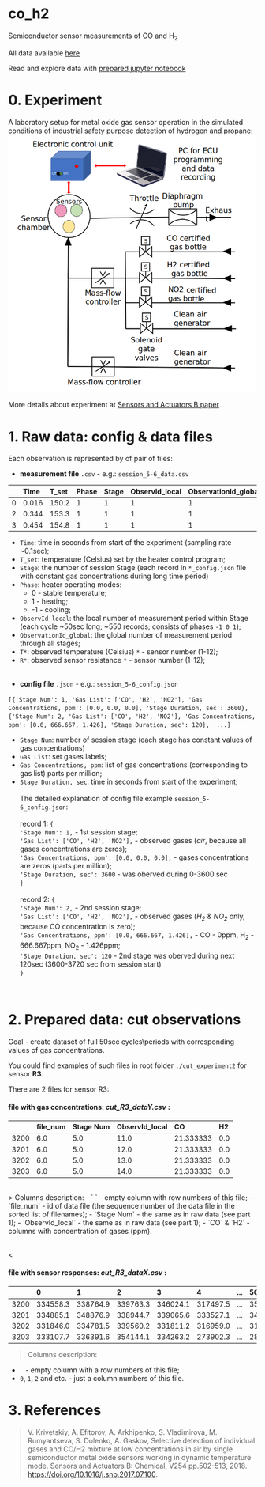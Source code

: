 # co_h2
Semiconductor sensor measurements of CO and H<sub>2</sub>

All data available [here](https://cloud.mail.ru/public/4DbR/3tVK6mWZ7)

Read and explore data with [prepared jupyter notebook](https://github.com/Lcpssm/h2_propane/blob/main/data_cut.ipynb)


# 0. Experiment

A laboratory setup for metal oxide gas sensor operation in the simulated conditions of industrial safety purpose detection of hydrogen and propane:
![experiment_schema](https://raw.githubusercontent.com/Lcpssm/co_h2/main/CO-H2_experiment_scheme.png)

More details about experiment at [Sensors and Actuators B paper](https://www.sciencedirect.com/science/article/abs/pii/S0925400517313096?via%3Dihub)

# 1. Raw data: config & data files

Each observation is represented by of pair of files: 

* **measurement file** `.csv` - e.g.:  `session_5-6_data.csv`

|  | Time | T_set | Phase | Stage | ObservId_local | ObservationId_global | T1 | T2 | T3 | T4 | T5 | T6 | T7 | T8 | T9 | T10 | T11 | T12 | R1 | R2 | R3 | R4 | R5 | R6 | R7 | R8 | R9 | R10 | R11 | R12 |
| :- | :- | :- | :- | :- | :- | :- | :- | :- | :- | :- | :- | :- | :- | :- | :- | :- | :- | :- | :- | :- | :- | :- | :- | :- | :- | :- | :- | :- | :- | :- |
| 0 | 0.016 | 150.2 | 1 | 1 | 1 | 1 | 0 | 0 | 0 | 0 | 0 | 0 | 0 | 0 | 0 | 0 | 0 | 0 | 0 | 0 | 0 | 0 | 0 | 0 | 0 | 0 | 0 | 0 | 0 | 0 |1 | 0.235 | 152.2 | 1 | 1 | 1 | 1 | 0 | 0 | 445 | 0 | 0 | 0 | 446 | 453 | 0 | 449 | 0 | 0 | 88818135.6 | 94071580.3 | 4454.7 | 100000000000 | 100000000000 | 100000000000 | 59.6 | 30560.3 | 100000000000 | 1372.6 | 21361358 | 25004112.4 |
| 2 | 0.344 | 153.3 | 1 | 1 | 1 | 1 | 0 | 0 | 451 | 0 | 0 | 0 | 450 | 453 | 0 | 449 | 0 | 0 | 86310345.3 | 81837604.9 | 28483.1 | 100000000000 | 100000000000 | 100000000000 | 219.6 | 22228564.9 | 100000000000 | 31966575.5 | 20991584.5 | 22925579.1 |
| 3 | 0.454 | 154.8 | 1 | 1 | 1 | 1 | 0 | 0 | 96 | 0 | 0 | 0 | 96 | 94 | 0 | 93 | 0 | 0 | 86728556.2 | 81766978.7 | 26971.8 | 100000000000 | 100000000000 | 100000000000 | 213.9 | 19291637.3 | 100000000000 | 24561252.4 | 21028015.1 | 23087606 |

- `Time`: time in seconds from start of the experiment (sampling rate ~0.1sec);
- `T_set`: temperature (Celsius) set by the heater control program;
- `Stage`: the number of session Stage (each record in `*_config.json` file with constant gas concentrations during long time period)
- `Phase`: heater operating modes:
    - 0 - stable temperature; 
    - 1 - heating;
    - -1 - cooling;
- `ObservId_local`: the local number of measurement period within Stage (each cycle ~50sec long; ~550 records; consists of phases `-1 0 1`);
- `ObservationId_global`: the global number of measurement period through all stages;
- `T*`: observed temperature (Celsius) `*` - sensor number (1-12);
- `R*`: observed sensor resistance `*` - sensor number (1-12);<br><br>



* **config file** `.json` - e.g.: `session_5-6_config.json`

`[{'Stage Num': 1,
  'Gas List': ['CO', 'H2', 'NO2'],
  'Gas Concentrations, ppm': [0.0, 0.0, 0.0],
  'Stage Duration, sec': 3600},
 {'Stage Num': 2,
  'Gas List': ['CO', 'H2', 'NO2'],
  'Gas Concentrations, ppm': [0.0, 666.667, 1.426],
  'Stage Duration, sec': 120}, 
  ...]`


- `Stage Num`: number of session stage (each stage has constant values of gas concentrations)
- `Gas List`: set gases labels;
- `Gas Concentrations, ppm`: list of gas concentrations (corresponding to gas list) parts per million;
- `Stage Duration, sec`: time in seconds from start of the experiment;
<br><br>
The detailed explanation of config file example `session_5-6_config.json`:<br><br>
record 1: 
`{`<br>
`'Stage Num': 1,` - 1st session stage;<br>
`'Gas List': ['CO', 'H2', 'NO2'],` - observed gases (*air*, because all gases concentrations are zeros);<br>
`'Gas Concentrations, ppm': [0.0, 0.0, 0.0],` - gases concentrations are zeros (parts per million);<br>
`'Stage Duration, sec': 3600` -  was oberved during 0-3600 sec <br>
`}`<br><br>
       record 2: 
`{`<br>
`'Stage Num': 2,` - 2nd session stage;<br>
`'Gas List': ['CO', 'H2', 'NO2'],` - observed gases (*H<sub>2</sub>* & *NO<sub>2</sub>* only, because CO concentration is zero);<br>
`'Gas Concentrations, ppm': [0.0, 666.667, 1.426],` - CO - 0ppm, H<sub>2</sub> - 666.667ppm, NO<sub>2</sub> - 1.426ppm;<br>
`'Stage Duration, sec': 120` - 2nd stage was oberved during next 120sec (3600-3720 sec from session start) <br>
`}`<br>
<br> 

# 2. Prepared data: cut observations

Goal - create dataset of full 50sec cycles\periods with corresponding values of gas concentrations.

You could find examples of such files in root folder `./cut_experiment2` for sensor **R3**.

There are 2 files for sensor R3:

#### file with gas concentrations: *cut_R3_dataY.csv* :

|  | file_num | Stage Num | ObservId_local | CO | H2 |
| :- | :- | :- | :- | :- | :- |
| 3200 | 6.0 | 5.0 | 11.0 | 21.333333 | 0.0 |
| 3201 | 6.0 | 5.0 | 12.0 | 21.333333 | 0.0 |
| 3202 | 6.0 | 5.0 | 13.0 | 21.333333 | 0.0 |
| 3203 | 6.0 | 5.0 | 14.0 | 21.333333 | 0.0 |

<br>
> Columns description:
- ` ` - empty column with row numbers of this file;
- `file_num` - id of data file (the sequence number of the data file in the sorted list of filenames);
- `Stage Num` - the same as in raw data (see part 1);
- `ObservId_local` - the same as in raw data (see part 1);
- `CO` & `H2` - columns with concentration of gases (ppm).

<br><
#### file with sensor responses: *cut_R3_dataX.csv* :
    
|  | 0 | 1 | 2 | 3 | 4 | ... | 500 | 501 | 502 | 503 |
| :- | :- | :- | :- | :- | :- | :- | :- | :- | :- | :- |
| 3200 | 334558.3 | 338764.9 | 339763.3 | 346024.1 | 317497.5 | ... | 356527.5 | 323535.2 | 295557.8 | 346714.8 |
| 3201 | 334885.1 | 348876.9 | 338944.7 | 339065.6 | 333527.1 | ... | 346309.7 | 306458.4 | 294092.5 | 185230.1 |
| 3202 | 331846.0 | 334781.5 | 339560.2 | 331811.2 | 316959.0 | ... | 312375.3 | 339492.9 | 340384.0 | 392030.5 |
| 3203 | 333107.7 | 336391.6 | 354144.1 | 334263.2 | 273902.3 | ... | 283107.3 | 340617.3 | 376603.9 | 384202.3 |

> Columns description:
- ` ` - empty column with a row numbers of this file;
- `0`, `1`, `2` and etc. - just a column numbers of this file.


# 3. References
>  V. Krivetskiy, A. Efitorov, A. Arkhipenko, S. Vladimirova, M. Rumyantseva, S. Dolenko, A. Gaskov,
Selective detection of individual gases and CO/H2 mixture at low concentrations in air by single semiconductor metal oxide sensors working in dynamic temperature mode. Sensors and Actuators B: Chemical,
V254 pp.502-513, 2018. https://doi.org/10.1016/j.snb.2017.07.100.